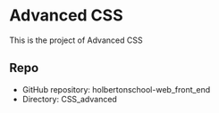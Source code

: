 # Advanced CSS

This is the project of Advanced CSS

## Repo
* GitHub repository: holbertonschool-web_front_end
* Directory: CSS_advanced
